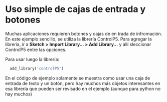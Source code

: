 # Uso simple de cajas de entrada y botones

Muchas aplicaciones requieren botones y cajas de en trada de infromación. En este ejemplo sencillo, se utiliza la librería ControlP5. Para agregar la librería, ir a **Sketch > Import Library… > Add Library…** y allí sleccionar ControlP5 entre las opciones.

Para usar luego la librería:
```python
  add_library('controlP5') 
```
 En el código de ejemplo solamente se muestra como usar una caja de entrada de texto y un botón, pero hay muchos más objetos interesantes en esa librería que pueden ser revisado en el ejemplo (aunque para python no hay muchos)
